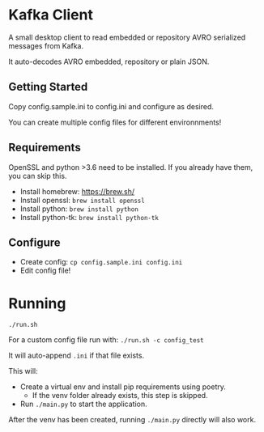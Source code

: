 # Kafka Client
A small desktop client to read embedded or repository AVRO serialized messages from Kafka.

It auto-decodes AVRO embedded, repository or plain JSON.

## Getting Started

Copy config.sample.ini to config.ini and configure as desired.

You can create multiple config files for different environnments!

## Requirements
OpenSSL and python >3.6 need to be installed. If you already have them, you can skip this.

* Install homebrew: https://brew.sh/
* Install openssl: `brew install openssl`
* Install python: `brew install python`
* Install python-tk: `brew install python-tk`

## Configure
* Create config: `cp config.sample.ini config.ini`
* Edit config file!

# Running

`./run.sh`

For a custom config file run with:
`./run.sh -c config_test`

It will auto-append `.ini` if that file exists.

This will:
* Create a virtual env and install pip requirements using poetry.
  * If the venv folder already exists, this step is skipped.
* Run `./main.py` to start the application.

After the venv has been created, running `./main.py` directly will also work.
